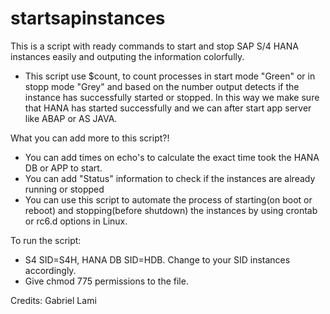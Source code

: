 # startsapinstances

This is a script with ready commands to start and stop SAP S/4 HANA instances easily and outputing the information colorfully.

- This script use $count, to count processes in start mode "Green" or in stopp mode "Grey" and based on the number output 
  detects if the instance has successfully started or stopped. In this way we make sure that HANA has started successfully and 
  we can after start app server like ABAP or AS JAVA.

What you can add more to this script?!

- You can add times on echo's to calculate the exact time took the HANA DB or APP to start.
- You can add "Status" information to check if the instances are already running or stopped
- You can use this script to automate the process of starting(on boot or reboot) and stopping(before shutdown) the instances by 
  using crontab or rc6.d options in Linux.

To run the script:

- S4 SID=S4H, HANA DB SID=HDB. Change to your SID instances accordingly.
- Give chmod 775 permissions to the file.

Credits:
Gabriel Lami
